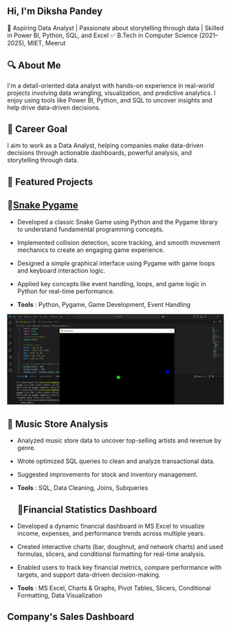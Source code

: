 ## Hi, I'm Diksha Pandey
🎯 Aspiring Data Analyst | Passionate about storytelling through data | Skilled in Power BI, Python, SQL, and Excel
✅ B.Tech in Computer Science (2021–2025), MIET, Meerut

## 🔍 About Me
I'm a detail-oriented data analyst with hands-on experience in real-world projects involving data wrangling, visualization, and predictive analytics. I enjoy using tools like Power BI, Python, and SQL to uncover insights and help drive data-driven decisions.

## 🚀 Career Goal
I aim to work as a Data Analyst, helping companies make data-driven decisions through actionable dashboards, powerful analysis, and storytelling through data.

## 💼 Featured Projects
## 🐍[Snake Pygame](https://github.com/dikshapandey08/SnakeGame)

- Developed a classic Snake Game using Python and the Pygame library to understand fundamental programming concepts.
- Implemented collision detection, score tracking, and smooth movement mechanics to create an engaging game experience.
- Designed a simple graphical interface using Pygame with game loops and keyboard interaction logic.
- Applied key concepts like event handling, loops, and game logic in Python for real-time performance.

 - **Tools** : Python, Pygame, Game Development, Event Handling

![Snake Game Screenshot](snake%20game%20screenshot.PNG) 

##  🎵 Music Store Analysis

- Analyzed music store data to uncover top-selling artists and revenue by genre.
- Wrote optimized SQL queries to clean and analyze transactional data.
- Suggested improvements for stock and inventory management.
  
- **Tools** : SQL, Data Cleaning, Joins, Subqueries







  ## 🧾Financial Statistics Dashboard
 
- Developed a dynamic financial dashboard in MS Excel to visualize income, expenses, and performance trends across multiple years.
- Created interactive charts (bar, doughnut, and network charts) and used formulas, slicers, and conditional formatting for real-time analysis.
- Enabled users to track key financial metrics, compare performance with targets, and support data-driven decision-making.

- **Tools** : MS Excel, Charts & Graphs, Pivot Tables, Slicers, Conditional Formatting, Data Visualization









## Company's Sales Dashboard




